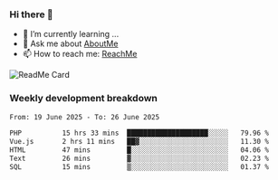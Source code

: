 ### Hi there 👋

- 🌱 I’m currently learning ...
- 💬 Ask me about [AboutMe](https://www.itzcy.com/about)
- 📫 How to reach me: [ReachMe](https://www.itzcy.com/about)

![ReadMe Card](https://github-readme-stats-ten-gilt.vercel.app/api?username=SuperChenYun&show_icons=true&title_color=fff&icon_color=79ff97&text_color=9f9f9f&bg_color=151515&hide_border=true)

### Weekly development breakdown
<!--START_SECTION:waka-->

```txt
From: 19 June 2025 - To: 26 June 2025

PHP          15 hrs 33 mins  ████████████████████░░░░░   79.96 %
Vue.js       2 hrs 11 mins   ██▓░░░░░░░░░░░░░░░░░░░░░░   11.30 %
HTML         47 mins         █░░░░░░░░░░░░░░░░░░░░░░░░   04.06 %
Text         26 mins         ▓░░░░░░░░░░░░░░░░░░░░░░░░   02.23 %
SQL          15 mins         ▒░░░░░░░░░░░░░░░░░░░░░░░░   01.37 %
```

<!--END_SECTION:waka-->
